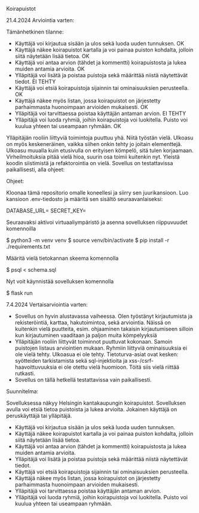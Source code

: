 Koirapuistot

21.4.2024 Arviointia varten:

Tämänhetkinen tilanne:

- Käyttäjä voi kirjautua sisään ja ulos sekä luoda uuden tunnuksen. OK
- Käyttäjä näkee koirapuistot kartalla ja voi painaa puiston kohdalta, jolloin siitä näytetään lisää tietoa. OK
- Käyttäjä voi antaa arvion (tähdet ja kommentti) koirapuistosta ja lukea muiden antamia arvioita. OK
- Ylläpitäjä voi lisätä ja poistaa puistoja sekä määrittää niistä näytettävät tiedot. EI TEHTY
- Käyttäjä voi etsiä koirapuistoja sijainnin tai ominaisuuksien perusteella. OK
- Käyttäjä näkee myös listan, jossa koirapuistot on järjestetty parhaimmasta huonoimpaan arvioiden mukaisesti. OK
- Ylläpitäjä voi tarvittaessa poistaa käyttäjän antaman arvion. EI TEHTY
- Ylläpitäjä voi luoda ryhmiä, joihin koirapuistoja voi luokitella. Puisto voi kuulua yhteen tai useampaan ryhmään. OK

Ylläpitäjän rooliin liittyviä toimintoja puuttuu yhä. Niitä työstän vielä.
Ulkoasu on myös keskeneräinen, vaikka siihen onkin tehty jo joitain elementtejä. Ulkoasu muualla kuin etusivulla on erityisen kömpelö, sitä tulen korjaamaan.
Virheilmoituksia pitää vielä hioa, suurin osa toimii kuitenkin nyt.
Yleistä koodin siistimistä ja refaktorointia on vielä.
Sovellus on testattavissa paikallisesti, alla ohjeet:

Ohjeet:

Kloonaa tämä repositorio omalle koneellesi ja siirry sen juurikansioon. Luo kansioon .env-tiedosto ja määritä sen sisältö seuraavanlaiseksi:

DATABASE_URL=<tietokannan-paikallinen-osoite>
SECRET_KEY=<salainen-avain>

Seuraavaksi aktivoi virtuaaliympäristö ja asenna sovelluksen riippuvuudet komennoilla

$ python3 -m venv venv
$ source venv/bin/activate
$ pip install -r ./requirements.txt

Määritä vielä tietokannan skeema komennolla

$ psql < schema.sql

Nyt voit käynnistää sovelluksen komennolla

$ flask run


7.4.2024 Vertaisarviointia varten:
- Sovellus on hyvin alustavassa vaiheessa. Olen työstänyt kirjautumista ja rekisteröintiä, karttaa, hakutoimintoa, sekä arviointia. Näissä on kuitenkin vielä puutteita, esim. ohjaaminen takaisin kirjautumiseen silloin kun kirjautuminen vaaditaan ja paljon muita kömpelyyksiä
- Ylläpitäjän rooliin liittyvät toiminnot puuttuvat kokonaan. Samoin puistojen listaus arviointien mukaan. Ryhmiin liittyviä ominaisuuksia ei ole vielä tehty. Ulkoasua ei ole tehty. Tietoturva-asiat ovat kesken: syötteiden tarkistamista sekä sql-injektioita ja xss-/csrf-haavoittuvuuksia ei ole otettu vielä huomioon. Töitä siis vielä riittää rutkasti.
- Sovellus on tällä hetkellä testattavissa vain paikallisesti.


Suunnitelma:

Sovelluksessa näkyy Helsingin kantakaupungin koirapuistot. Sovelluksen avulla voi etsiä tietoa puistoista ja lukea arvioita.
Jokainen käyttäjä on peruskäyttäjä tai ylläpitäjä.

- Käyttäjä voi kirjautua sisään ja ulos sekä luoda uuden tunnuksen.
- Käyttäjä näkee koirapuistot kartalla ja voi painaa puiston kohdalta, jolloin siitä näytetään lisää tietoa.
- Käyttäjä voi antaa arvion (tähdet ja kommentti) koirapuistosta ja lukea muiden antamia arvioita.
- Ylläpitäjä voi lisätä ja poistaa puistoja sekä määrittää niistä näytettävät tiedot.
- Käyttäjä voi etsiä koirapuistoja sijainnin tai ominaisuuksien perusteella.
- Käyttäjä näkee myös listan, jossa koirapuistot on järjestetty parhaimmasta huonoimpaan arvioiden mukaisesti.
- Ylläpitäjä voi tarvittaessa poistaa käyttäjän antaman arvion.
- Ylläpitäjä voi luoda ryhmiä, joihin koirapuistoja voi luokitella. Puisto voi kuulua yhteen tai useampaan ryhmään.
